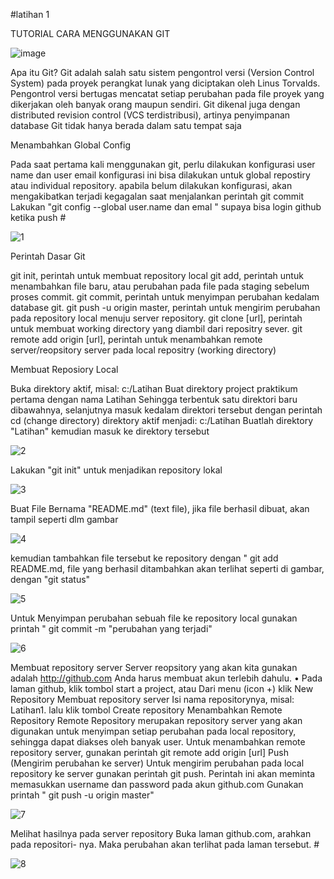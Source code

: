 #latihan 1

TUTORIAL CARA MENGGUNAKAN GIT

![image](https://user-images.githubusercontent.com/45659243/51669387-f6877880-1ff6-11e9-8168-e491992353b3.png)

Apa itu Git?
Git adalah salah satu sistem pengontrol versi (Version Control System) pada proyek perangkat lunak yang diciptakan oleh Linus Torvalds.
Pengontrol versi bertugas mencatat setiap perubahan pada file proyek yang dikerjakan oleh banyak orang maupun sendiri.
Git dikenal juga dengan distributed revision control (VCS terdistribusi), artinya penyimpanan database Git tidak hanya berada dalam satu tempat saja

Menambahkan Global Config

Pada saat pertama kali menggunakan git, perlu dilakukan konfigurasi user name dan user email
konfigurasi ini bisa dilakukan untuk global repostiry atau individual repository.
apabila belum dilakukan konfigurasi, akan mengakibatkan terjadi kegagalan saat menjalankan perintah git commit
Lakukan "git config --global user.name dan emal " supaya bisa login github ketika push #

![1](https://user-images.githubusercontent.com/45659243/51810143-b830d880-22d8-11e9-8f5c-cdb5258443ad.png)

Perintah Dasar Git

git init, perintah untuk membuat repository local
git add, perintah untuk menambahkan file baru, atau perubahan pada file pada staging sebelum proses commit.
git commit, perintah untuk menyimpan perubahan kedalam database git.
git push -u origin master, perintah untuk mengirim perubahan pada repository local menuju server repository.
git clone [url], perintah untuk membuat working directory yang diambil dari repositry sever.
git remote add origin [url], perintah untuk menambahkan remote server/reopsitory server pada local repositry (working directory)

Membuat Reposiory Local

Buka direktory aktif, misal: c:/Latihan
Buat direktory project praktikum pertama dengan nama Latihan
Sehingga terbentuk satu direktori baru dibawahnya, selanjutnya masuk kedalam direktori tersebut dengan perintah cd (change directory)
direktory aktif menjadi: c:/Latihan
Buatlah direktory "Latihan" kemudian masuk ke direktory tersebut

![2](https://user-images.githubusercontent.com/45659243/51810148-bbc45f80-22d8-11e9-96fd-70f0c86cf6f3.png)

Lakukan "git init" untuk menjadikan repository lokal

![3](https://user-images.githubusercontent.com/45659243/51810150-bebf5000-22d8-11e9-86ad-1dd73fc674b7.png)

Buat File Bernama "README.md" (text file), jika file berhasil dibuat, akan tampil seperti dlm gambar

![4](https://user-images.githubusercontent.com/45659243/51810153-c121aa00-22d8-11e9-933c-ca6d74a339bd.png)

kemudian tambahkan file tersebut ke repository dengan " git add README.md, file yang berhasil ditambahkan akan terlihat seperti di gambar, dengan "git status"

![5](https://user-images.githubusercontent.com/45659243/51810158-c67ef480-22d8-11e9-9074-32b2aa38c2bf.png)

Untuk Menyimpan perubahan sebuah file ke repository local gunakan printah " git commit -m "perubahan yang terjadi"

![6](https://user-images.githubusercontent.com/45659243/51810163-caab1200-22d8-11e9-96ae-fa7b3ed5e8ed.png)

Membuat repository server
Server reopsitory yang akan kita gunakan adalah http://github.com
Anda harus membuat akun terlebih dahulu. • Pada laman github, klik tombol start a project, atau
Dari menu (icon +) klik New Repository
Membuat repository server
Isi nama repositorynya, misal: Latihan1.
lalu klik tombol Create repository
Menambahkan Remote Repository
Remote Repository merupakan repository server yang akan digunakan untuk menyimpan setiap perubahan pada local repository, sehingga dapat diakses oleh banyak user.
Untuk menambahkan remote repository server, gunakan perintah git remote add origin [url]
Push (Mengirim perubahan ke server)
Untuk mengirim perubahan pada local repository ke server gunakan perintah git push.
Perintah ini akan meminta memasukkan username dan password pada akun github.com
Gunakan printah " git push -u origin master"

![7](https://user-images.githubusercontent.com/45659243/51810164-cf6fc600-22d8-11e9-8752-ac3f54347882.png)

Melihat hasilnya pada server repository
Buka laman github.com, arahkan pada repositori- nya.
Maka perubahan akan terlihat pada laman tersebut. #

![8](https://user-images.githubusercontent.com/45659243/51810167-d3034d00-22d8-11e9-83b2-0080ed6af093.png)
